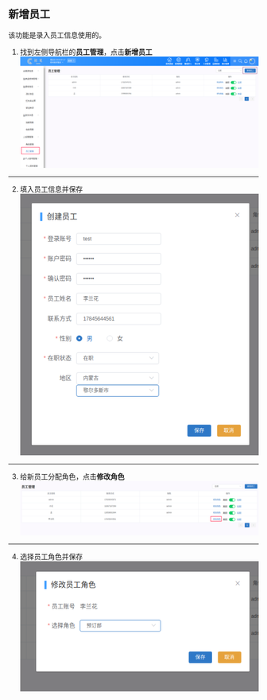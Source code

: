 ## 新增员工
该功能是录入员工信息使用的。
1. 找到左侧导航栏的**员工管理**，点击**新增员工**
![](images/screenshot_1567764962068.png)
*****
2. 填入员工信息并保存
![](images/screenshot_1567765041604.png)
*****
3. 给新员工分配角色，点击**修改角色**
![](images/screenshot_1567765093155.png)
*****
4. 选择员工角色并保存
![](images/screenshot_1567765144196.png)